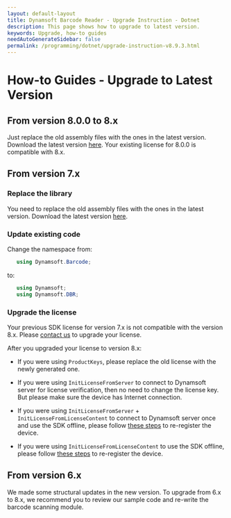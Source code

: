 ```yaml
---
layout: default-layout
title: Dynamsoft Barcode Reader - Upgrade Instruction - Dotnet
description: This page shows how to upgrade to latest version.
keywords: Upgrade, how-to guides
needAutoGenerateSidebar: false
permalink: /programming/dotnet/upgrade-instruction-v8.9.3.html
---
```



# How-to Guides - Upgrade to Latest Version     

## From version 8.0.0 to 8.x

Just replace the old assembly files with the ones in the latest version. Download the latest version [here](https://www.dynamsoft.com/Downloads/Dynamic-Barcode-Reader-Download.aspx). Your existing license for 8.0.0 is compatible with 8.x.

## From version 7.x

### Replace the library

You need to replace the old assembly files with the ones in the latest version. Download the latest version [here](https://www.dynamsoft.com/Downloads/Dynamic-Barcode-Reader-Download.aspx).

### Update existing code

   Change the namespace from:
   ```csharp
      using Dynamsoft.Barcode;
   ```
   to:
   ```csharp
      using Dynamsoft;
      using Dynamsoft.DBR;
   ```

###  Upgrade the license

 Your previous SDK license for version 7.x is not compatible with the version 8.x. Please [contact us](https://www.dynamsoft.com/Company/Contact.aspx) to upgrade your license.

 After you upgraded your license to version 8.x:

 - If you were using `ProductKeys`, please replace the old license with the newly generated one.

 - If you were using `InitLicenseFromServer` to connect to Dynamsoft server for license verification, then no need to change the license key. But please make sure the device has Internet connection.

 - If you were using `InitLicenseFromServer` + `InitLicenseFromLicenseContent` to connect to Dynamsoft server once and use the SDK offline, please follow [these steps](../../license-activation/set-full-license-7.md#connect-once) to re-register the device.
 
 - If you were using `InitLicenseFromLicenseContent` to use the SDK offline, please follow [these steps](../../license-activation/set-full-license-7.md#offline) to re-register the device.

## From version 6.x

We made some structural updates in the new version. To upgrade from 6.x to 8.x, we recommend you to review our sample code and re-write the barcode scanning module.

